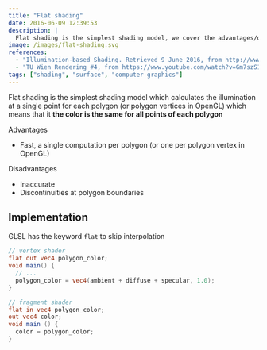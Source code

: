 ```yaml
---
title: "Flat shading"
date: 2016-06-09 12:39:53
description: |
  Flat shading is the simplest shading model, we cover the advantages/disadvantages and a simple implementation in GLSL.
image: /images/flat-shading.svg
references:
  - "Illumination-based Shading. Retrieved 9 June 2016, from http://www.di.ubi.pt/~agomes/cg/teoricas/07e-shading.pdf"
  - "TU Wien Rendering #4, from https://www.youtube.com/watch?v=Gm7szS1hQxs"
tags: ["shading", "surface", "computer graphics"]
---
```


Flat shading is the simplest shading model which calculates the illumination at a single point for each polygon (or polygon vertices in OpenGL) which means that it **the color is the same for all points of each polygon**

Advantages

- Fast, a single computation per polygon (or one per polygon vertex in OpenGL)

Disadvantages

- Inaccurate
- Discontinuities at polygon boundaries

## Implementation

GLSL has the keyword `flat` to skip interpolation

```glsl
// vertex shader
flat out vec4 polygon_color;
void main() {
  // ...
  polygon_color = vec4(ambient + diffuse + specular, 1.0);
}

// fragment shader
flat in vec4 polygon_color;
out vec4 color;
void main () {
  color = polygon_color;
}
```

